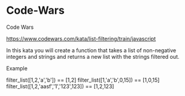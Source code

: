# Code-Wars
Code Wars

https://www.codewars.com/kata/list-filtering/train/javascript

In this kata you will create a function that takes a list of non-negative integers and strings and returns a new list with the strings filtered out.

Example

filter_list([1,2,'a','b']) == [1,2] filter_list([1,'a','b',0,15]) == [1,0,15] filter_list([1,2,'aasf','1','123',123]) == [1,2,123]